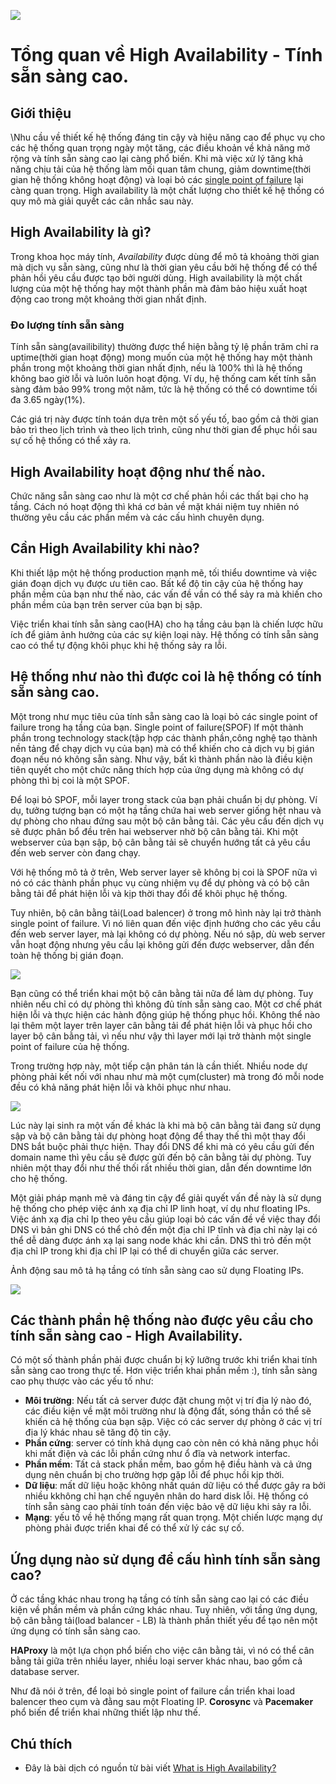 ![](https://i.imgur.com/Smcge1h.png)

# Tổng quan về High Availability - Tính sẵn sàng cao.

## Giới thiệu

\Nhu cầu về thiết kế hệ thống đáng tin cậy và hiệu năng cao để phục vụ cho các hệ thống quan trọng ngày một tăng, các điều khoản về khả năng mở rộng và tính sẵn sàng cao lại càng phổ biến. Khi mà việc xử lý tăng khả năng chịu tải của hệ thống làm mối quan tâm chung, giảm downtime(thời gian hệ thống không hoạt động) và loại bỏ các [single point of failure](https://en.wikipedia.org/wiki/Single_point_of_failure) lại càng quan trọng. High availability là một chất lượng cho thiết kế hệ thống có quy mô mà giải quyết các cân nhắc sau này.

## High Availability là gì?

Trong khoa học máy tính, *Availability* được dùng để mô tả khoảng thời gian mà dịch vụ sẵn sàng, cũng như là thời gian yêu cầu bởi hệ thống để có thể phản hồi yêu cầu được tạo bởi người dùng. High availability là một chất lượng của một hệ thống hay một thành phần mà đảm bảo hiệu xuất hoạt động cao trong một khoảng thời gian nhất định.

### Đo lượng tính sẵn sàng

Tính sẵn sàng(availibility) thường được thể hiện bằng tỷ lệ phần trăm chỉ ra uptime(thời gian hoạt động) mong muốn của một hệ thống hay một thành phần trong một khoảng thời gian nhất định, nếu là 100% thì là hệ thống không bao giờ lỗi và luôn luôn hoạt động. Ví dụ, hệ thống cam kết tính sẵn sàng đảm bảo 99% trong một năm, tức là hệ thống có thể có downtime tối đa 3.65 ngày(1%).

Các giá trị này được tính toán dựa trên một số yếu tố, bao gồm cả thời gian bảo trì theo lịch trình và theo lịch trình, cũng như thời gian để phục hồi sau sự cố hệ thống có thể xảy ra.

## High Availability hoạt động như thế nào.

Chức năng sẵn sàng cao như là một cơ chế phản hồi các thất bại cho hạ tầng. Cách nó hoạt động thì khá cơ bản về mặt khái niệm tuy nhiên nó thường yêu cầu các phần mềm và các cấu hình chuyên dụng.

## Cần High Availability khi nào?

Khi thiết lập một hệ thống production mạnh mẽ, tối thiểu downtime và việc gián đoạn dịch vụ được ưu tiên cao. Bất kể độ tin cậy của hệ thống hay phần mềm của bạn như thế nào, các vấn đề vần có thể sảy ra mà khiến cho phần mềm của bạn trên server của bạn bị sập.

Việc triển khai tính sẵn sàng cao(HA) cho hạ tầng cảu bạn là chiến lược hữu ích để giảm ảnh hưởng của các sự kiện loại này. Hệ thống có tính sẵn sàng cao có thể tự động khôi phục khi hệ thống sảy ra lỗi.

## Hệ thống như nào thì được coi là hệ thống có tính sẵn sàng cao.

Một trong như mục tiêu của tính sẵn sàng cao là loại bỏ các single point of failure trong hạ tầng của bạn. Single point of failure(SPOF) lf một thành phần trong technology stack(tập hợp các thành phần,công nghệ tạo thành nền tảng để chạy dịch vụ của bạn) mà có thể khiến cho cả dịch vụ bị gián đoạn nếu nó không sẵn sàng. Như vậy, bất kì thành phần nào là điều kiện tiên quyết cho một chức năng thích hợp của ứng dụng mà không có dự phòng thì bị coi là một SPOF.

Để loại bỏ SPOF, mỗi layer trong stack của bạn phải chuẩn bị dự phòng. Ví dụ, tưởng tượng bạn có một hạ tầng chứa hai web server giống hệt nhau và dự phòng cho nhau đứng sau một bộ cân bằng tải. Các yêu cầu đến dịch vụ sẽ được phân bổ đều trên hai webserver nhờ bộ cân bằng tải. Khi một webserver của bạn sập, bộ cân bằng tải sẽ chuyển hướng tất cả yêu cầu đến web server còn đang chạy.

Với hệ thống mô tả ở trên, Web server layer sẽ không bị coi là SPOF nữa vì nó có các thành phần phục vụ cùng nhiệm vụ để dự phòng và có bộ cân bằng tải để phát hiện lỗi và kịp thời thay đổi để khôi phục hệ thống.

Tuy nhiên, bộ cân bằng tải(Load balencer) ở trong mô hình này lại trở thành single point of failure. Vì nó liên quan đến việc định hướng cho các yêu cầu đến web server layer, mà lại không có dự phòng. Nếu nó sập, dù web server vẫn hoạt động nhưng yêu cầu lại không gửi đến được webserver, dẫn đến toàn hệ thống bị gián đoạn.

![](https://i.imgur.com/co7LdFw.png)

Bạn cũng có thể triển khai một bộ cân bằng tải nữa để làm dự phòng. Tuy nhiên nếu chỉ có dự phòng thì không đủ tính sẵn sàng cao. Một cơ chế phát hiện lỗi và thực hiện các hành động giúp hệ thống phục hồi. Không thể nào lại thêm một layer trên layer cân bằng tải để phát hiện lỗi và phục hồi cho layer bộ cân bằng tải, vì nếu như vậy thì layer mới lại trở thành một single point of failure của hệ thống.

Trong trường hợp này, một tiếp cận phân tán là cần thiết. Nhiều node dự phòng phải kết nối với nhau như mà một cụm(cluster) mà trong đó mỗi node đều có khả năng phát hiện lỗi và khôi phục như nhau.

![](https://i.imgur.com/Wi4kkUr.png)


Lúc này lại sinh ra một vấn đề khác là khi mà bộ cân bằng tải đang sử dụng sập và bộ cân bằng tải dự phòng hoạt động để thay thế thì một thay đổi DNS bắt buộc phải thực hiện. Thay đổi DNS để khi mà có yêu cầu gửi đến domain name thì yêu cầu sẽ được gửi đến bộ cân bằng tải dự phòng. Tuy nhiên một thay đổi như thế thối rất nhiều thời gian, dẫn đến downtime lớn cho hệ thống.

Một giải pháp mạnh mẽ và đáng tin cậy để giải quyết vấn đề này là sử dụng hệ thống cho phép việc ánh xạ địa chỉ IP linh hoạt, ví dụ như floating IPs. Việc ánh xạ địa chỉ Ip theo yêu cầu giúp loại bỏ các vấn đề về việc thay đổi DNS vì bản ghi DNS có thể chỏ đến một địa chỉ IP tĩnh và địa chỉ này lại có thể dễ dàng được ánh xạ lại sang node khác khi cần. DNS thì trỏ đến một địa chỉ IP trong khi địa chỉ IP lại có thể di chuyển giữa các server.


Ảnh động sau mô tả hạ tầng có tính sẵn sàng cao sử dụng Floating IPs.

![](https://i.imgur.com/eLkZ1N7.gif)



## Các thành phần hệ thống nào được yêu cầu cho tính sẵn sàng cao - High Availability.

Có một số thành phần phải được chuẩn bị kỹ lưỡng trước khi triển khai tính sẵn sàng cao trong thực tế. Hơn việc triển khai phần mềm :), tính sẵn sàng cao phụ thược vào các yếu tố như:
- **Môi trường**: Nếu tất cả server được đặt chung một vị trí địa lý nào đó, các điều kiện về mặt môi trường như là động đất, sóng thần có thể sẽ khiến cả hệ thống của bạn sập. Việc có các server dự phòng ở các vị trí địa lý khác nhau sẽ tăng độ tin cậy.
- **Phần cứng**: server có tính khả dụng cao còn nên có khả năng phục hồi khi mất điện và các lỗi phần cứng như ổ đĩa và network interfac.
- **Phần mềm**: Tất cả stack phần mềm, bao gồm hệ điều hành và cả ứng dụng nên chuẩn bị cho trường hợp gặp lỗi để phục hồi kịp thời.
- **Dữ liệu**: mất dữ liệu hoặc không nhất quán dữ liệu có thể được gây ra bởi nhiều kkhông chỉ hạn chế nguyên nhân do hard disk lỗi. Hệ thống có tính sẵn sàng cao phải tính toán đến việc bảo vệ dữ liệu khi sảy ra lỗi.
- **Mạng**: yếu tố về hệ thống mạng rất quan trọng. Một chiến lược mạng dự phòng phải được triển khai để có thể xử lý các sự cố.

## Ứng dụng nào sử dụng để cấu hình tính sẵn sàng cao?

Ở các tầng khác nhau trong hạ tầng có tính sẵn sàng cao lại có các điều kiện về phần mềm và phần cứng khác nhau. Tuy nhiên, với tầng ứng dụng, bộ cân bằng tải(load balancer - LB) là thành phần thiết yếu để tạo nên một ứng dụng có tính sẵn sàng cao.

**HAProxy** là một lựa chọn phổ biến cho việc cân bằng tải, vì nó có thể cân bằng tải giữa trên nhiều layer, nhiều loại server khác nhau, bao gồm cả database server.

Như đã nói ở trên, để loại bỏ single point of failure cần triển khai load balencer theo cụm và đằng sau một Floating IP. **Corosync** và **Pacemaker** phổ biến để triển khai những thiết lập như thế.



## Chú thích
- Đây là bài dịch có nguồn từ bài viết [What is High Availability?](https://www.digitalocean.com/community/tutorials/what-is-high-availability)
